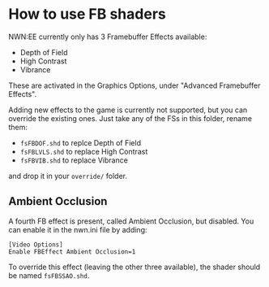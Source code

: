 # How to use FB shaders

NWN:EE currently only has 3 Framebuffer Effects available:

- Depth of Field
- High Contrast
- Vibrance

These are activated in the Graphics Options, under "Advanced Framebuffer Effects".

Adding new effects to the game is currently not supported, but you can override the existing ones. Just take any of the FSs in this folder, rename them:

- `fsFBDOF.shd` to replce Depth of Field
- `fsFBLVLS.shd` to replace High Contrast
- `fsFBVIB.shd` to replace Vibrance

and drop it in your `override/` folder.


## Ambient Occlusion

A fourth FB effect is present, called Ambient Occlusion, but disabled. You can enable it in the nwn.ini file by adding:

    [Video Options]
    Enable FBEffect Ambient Occlusion=1

To override this effect (leaving the other three available), the shader should be named `fsFBSSAO.shd`.
